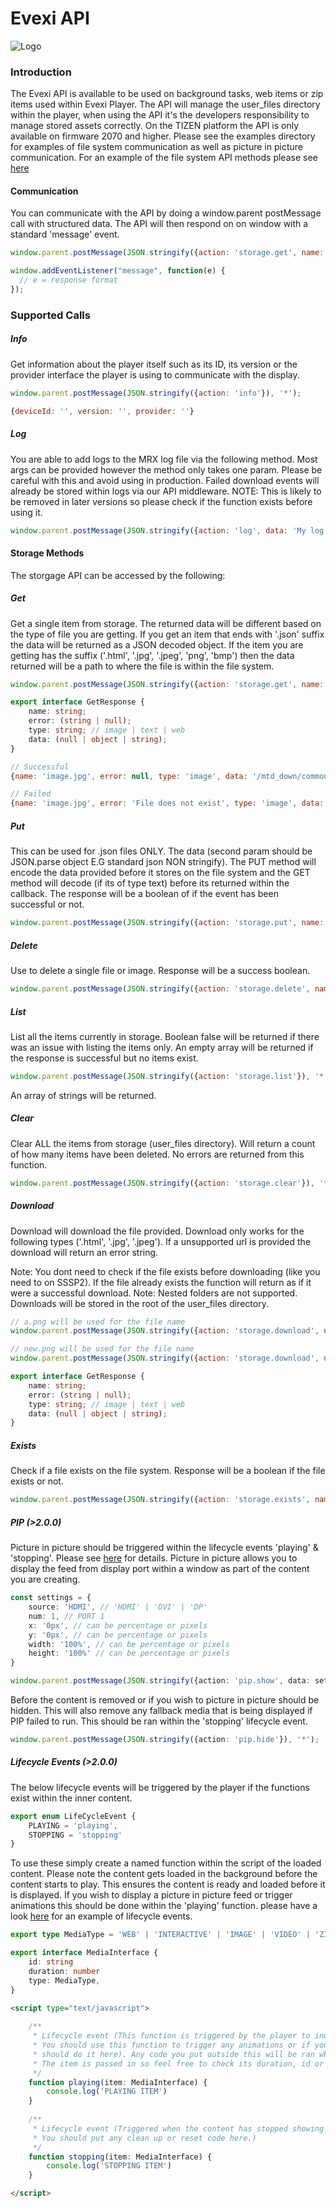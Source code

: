 # Evexi API
![Logo](./logo.jpg)

### Introduction

The Evexi API is available to be used on background tasks, web items or zip items used within Evexi Player. The API will manage the user_files directory within the player, when using the API it's the developers responsibility to manage stored assets correctly. 
On the TIZEN platform the API is only available on firmware 2070 and higher. 
Please see the examples directory for examples of file system communication as well as picture in picture communication.
For an example of the file system API methods please see [here](examples/index.html)



#### Communication

You can communicate with the API by doing a window.parent postMessage call with structured data. The API will then respond on on window with a standard 'message' event.

````javascript
window.parent.postMessage(JSON.stringify({action: 'storage.get', name: 'text.json'}), '*');
````

````javascript
window.addEventListener("message", function(e) {
  // e = response format
});
````



### Supported Calls

##### Info

Get information about the player itself such as its ID, its version or the provider interface the player is using to communicate with the display.

````javascript
window.parent.postMessage(JSON.stringify({action: 'info'}), '*');
````

````javascript
{deviceId: '', version: '', provider: ''}
````



##### Log

You are able to add logs to the MRX log file via the following method. Most args can be provided however the method only takes one param. Please be careful with this and avoid using in production. Failed download events will already be stored within logs via our API middleware. NOTE: This is likely to be removed in later versions so please check if the function exists before using it.

````javascript
window.parent.postMessage(JSON.stringify({action: 'log', data: 'My log details'}), '*');
````



#### Storage Methods

The storgage API can be accessed by the following:



##### Get

Get a single item from storage. The returned data will be different based on the type of file you are getting. If you get an item that ends with '.json' suffix the data will be returned as a JSON decoded object. If the item you are getting has the suffix ('.html', '.jpg', '.jpeg', 'png', 'bmp') then the data returned will be a path to where the file is within the file system.

````javascript
window.parent.postMessage(JSON.stringify({action: 'storage.get', name: 'text.json'}), '*');
````

````typescript
export interface GetResponse {
    name: string;
    error: (string | null);
    type: string; // image | text | web
    data: (null | object | string);
}
````



````javascript
// Successful
{name: 'image.jpg', error: null, type: 'image', data: '/mtd_down/common/MrPlayer/user_files/image.jpg'}

// Failed
{name: 'image.jpg', error: 'File does not exist', type: 'image', data: null}
````



##### Put

This can be used for .json files ONLY. The data (second param should be JSON.parse object E.G standard json NON stringify). The PUT method will encode the data provided before it stores on the file system and the GET method will decode (if its of type text) before its returned within the callback. The response will be a boolean of if the event has been successful or not.

````javascript
window.parent.postMessage(JSON.stringify({action: 'storage.put', name: 'text.json', data: 'my data string'}), '*');
````



##### Delete

Use to delete a single file or image. Response will be a success boolean.

````javascript
window.parent.postMessage(JSON.stringify({action: 'storage.delete', name: 'mrx.png'}), '*');
````



##### List

List all the items currently in storage. Boolean false will be returned if there was an issue with listing the items only. An empty array will be returned if the response is successful but no items exist.

````javascript
window.parent.postMessage(JSON.stringify({action: 'storage.list'}), '*');
````

An array of strings will be returned.



##### Clear

Clear ALL the items from storage (user_files directory). Will return a count of how many items have been deleted. No errors are returned from this function.

````javascript
window.parent.postMessage(JSON.stringify({action: 'storage.clear'}), '*');
````



##### Download

Download will download the file provided. Download only works for the following types ('.html', '.jpg', '.jpeg'). If a unsupported url is provided the download will return an error string.

Note: You dont need to check if the file exists before downloading (like you need to on SSSP2). If the file already exists the function will return as if it were a successful download. Note: Nested folders are not supported. Downloads will be stored in the root of the user_files directory.

````javascript
// a.png will be used for the file name
window.parent.postMessage(JSON.stringify({action: 'storage.download', url: 'https://mrx.technology/assets/images/compatible/a.png'}), '*');

// new.png will be used for the file name
window.parent.postMessage(JSON.stringify({action: 'storage.download', url: 'https://mrx.technology/assets/images/compatible/a.png', name: 'new.png'}), '*');
````

````typescript
export interface GetResponse {
    name: string;
    error: (string | null);
    type: string; // image | text | web
    data: (null | object | string);
}
````



##### Exists

Check if a file exists on the file system. Response will be a boolean if the file exists or not.

````javascript
window.parent.postMessage(JSON.stringify({action: 'storage.exists', name: 'mrx.png'}), '*');
````


##### PIP (>2.0.0)

Picture in picture should be triggered within the lifecycle events 'playing' & 'stopping'. Please see [here](examples/pip.html) for details. 
Picture in picture allows you to display the feed from display port within a window as part of the content you are creating.

````typescript
const settings = {
    source: 'HDMI', // 'HDMI' | 'DVI' | 'DP'
    num: 1, // PORT 1
    x: '0px', // can be percentage or pixels
    y: '0px', // can be percentage or pixels
    width: '100%', // can be percentage or pixels
    height: '100%' // can be percentage or pixels
}

window.parent.postMessage(JSON.stringify({action: 'pip.show', data: settings}), '*');
````

Before the content is removed or if you wish to picture in picture should be hidden. This will also remove any fallback
media that is being displayed if PIP failed to run. This should be ran within the 'stopping' lifecycle event.

````typescript
window.parent.postMessage(JSON.stringify({action: 'pip.hide'}), '*');
````



##### Lifecycle Events (>2.0.0)

The below lifecycle events will be triggered by the player if the functions exist within the inner content.

`````typescript
export enum LifeCycleEvent {
    PLAYING = 'playing',
    STOPPING = 'stopping'
}
`````

To use these simply create a named function within the script of the loaded content. Please note the content gets loaded
in the background before the content starts to play. This ensures the content is ready and loaded before it is displayed.
If you wish to display a picture in picture feed or trigger animations this should be done within the 'playing' function.
please have a look [here](examples/pip.html) for an example of lifecycle events.

````typescript
export type MediaType = 'WEB' | 'INTERACTIVE' | 'IMAGE' | 'VIDEO' | 'ZIP' | 'PIP'

export interface MediaInterface {
    id: string
    duration: number
    type: MediaType,
}
````

````html
<script type="text/javascript">
    
    /**
     * Lifecycle event (This function is triggered by the player to indicate the content is visible on the display.
     * You should use this function to trigger any animations or if your showing a picture in picture feed you
     * should do it here). Any code you put outside this will be ran when the content is loaded and before its displayed.
     * The item is passed in so feel free to check its duration, id or anything else required.
     */
    function playing(item: MediaInterface) {
        console.log('PLAYING ITEM')
    }
    
    /**
     * Lifecycle event (Triggered when the content has stopped showing and before the content is destroyed.
     * You should put any clean up or reset code here.)
     */
    function stopping(item: MediaInterface) {
        console.log('STOPPING ITEM')
    }

</script>
````
